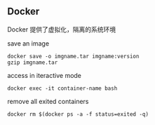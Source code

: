 
## Docker 
Docker 提供了虚拟化，隔离的系统环境

save an image
```
docker save -o imgname.tar imgname:version
gzip imgname.tar
```

access in iteractive mode
```
docker exec -it container-name bash
```

remove all exited containers
```
docker rm $(docker ps -a -f status=exited -q)
```
